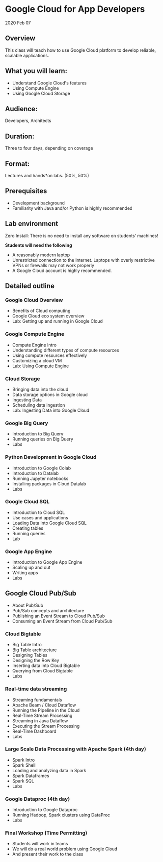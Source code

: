 # Google Cloud for App Developers
2020 Feb 07

## Overview
This class will teach how to use Google Cloud platform to develop reliable, scalable applications.


## What you will learn:
* Understand Google Cloud's features
* Using Compute Engine
* Using Google Cloud Storage

## Audience:
Developers, Architects

## Duration:
Three to four days, depending on coverage

## Format:
Lectures and hands*on labs. (50%, 50%)

## Prerequisites
* Development background
* Familiarity with Java and/or Python is highly recommended

## Lab environment
Zero Install: There is no need to install any software on students' machines!

**Students will need the following**  
* A reasonably modern laptop
* Unrestricted connection to the Internet.  Laptops with overly restrictive VPNs or firewalls may not work properly
* A Google Cloud account is highly recommended.


## Detailed outline

### Google Cloud Overview
* Benefits of Cloud computing
* Google Cloud eco system overview
* Lab: Getting up and running in Google Cloud

### Google Compute Engine
* Compute Engine Intro
* Understanding different types of compute resources
* Using compute resources effectively
* Customizing a cloud VM
* Lab: Using Compute Engine


### Cloud Storage
* Bringing data into the cloud
* Data storage options in Google cloud
* Ingesting Data
* Scheduling data ingestion
* Lab: Ingesting Data into Google Cloud

### Google Big Query
* Introduction to Big Query
* Running queries on Big Query
* Labs

### Python Development in Google Cloud
* Introduction to Google Colab
* Introduction to Datalab
* Running Jupyter notebooks
* Installing packages in Cloud Datalab
* Labs


### Google Cloud SQL
* Introduction to Cloud SQL
* Use cases and applications
* Loading Data into Google Cloud SQL
* Creating tables
* Running queries
* Lab

### Google App Engine
* Introduction to Google App Engine
* Scaling up and out
* Writing apps
* Labs

## Google Cloud Pub/Sub
* About Pub/Sub
* Pub/Sub concepts and architecture
* Publishing an Event Stream to Cloud Pub/Sub
* Consuming an Event Stream from Cloud Pub/Sub

### Cloud Bigtable
* Big Table Intro
* Big Table architecture
* Designing Tables
* Designing the Row Key
* Inserting data into Cloud Bigtable
* Querying from Cloud Bigtable
* Labs

### Real-time data streaming
* Streaming fundamentals
* Apache Beam / Cloud Dataflow
* Running the Pipeline in the Cloud
* Real-Time Stream Processing
* Streaming in Java Dataflow
* Executing the Stream Processing
* Real-Time Dashboard
* Labs

### Large Scale Data Processing with Apache Spark (4th day)
* Spark Intro
* Spark Shell
* Loading and analyzing data in Spark
* Spark Dataframes
* Spark SQL
* Labs

### Google Dataproc (4th day)
* Introduction to Google Dataproc
* Running Hadoop, Spark clusters using DataProc
* Labs

### Final Workshop (Time Permitting)    
* Students will work in teams
* We will do a real world problem using Google Cloud
* And present their work to the class
